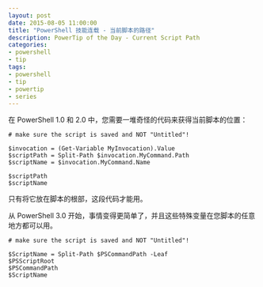 ```yaml
---
layout: post
date: 2015-08-05 11:00:00
title: "PowerShell 技能连载 - 当前脚本的路径"
description: PowerTip of the Day - Current Script Path
categories:
- powershell
- tip
tags:
- powershell
- tip
- powertip
- series
---
```

在 PowerShell 1.0 和 2.0 中，您需要一堆奇怪的代码来获得当前脚本的位置：

    # make sure the script is saved and NOT "Untitled"!
     
    $invocation = (Get-Variable MyInvocation).Value
    $scriptPath = Split-Path $invocation.MyCommand.Path
    $scriptName = $invocation.MyCommand.Name
    
    $scriptPath
    $scriptName

只有将它放在脚本的根部，这段代码才能用。

从 PowerShell 3.0 开始，事情变得更简单了，并且这些特殊变量在您脚本的任意地方都可以用。

    # make sure the script is saved and NOT "Untitled"!
    
    $ScriptName = Split-Path $PSCommandPath -Leaf
    $PSScriptRoot
    $PSCommandPath
    $ScriptName

<!--本文国际来源：[Current Script Path](http://community.idera.com/powershell/powertips/b/tips/posts/current-script-path)-->
